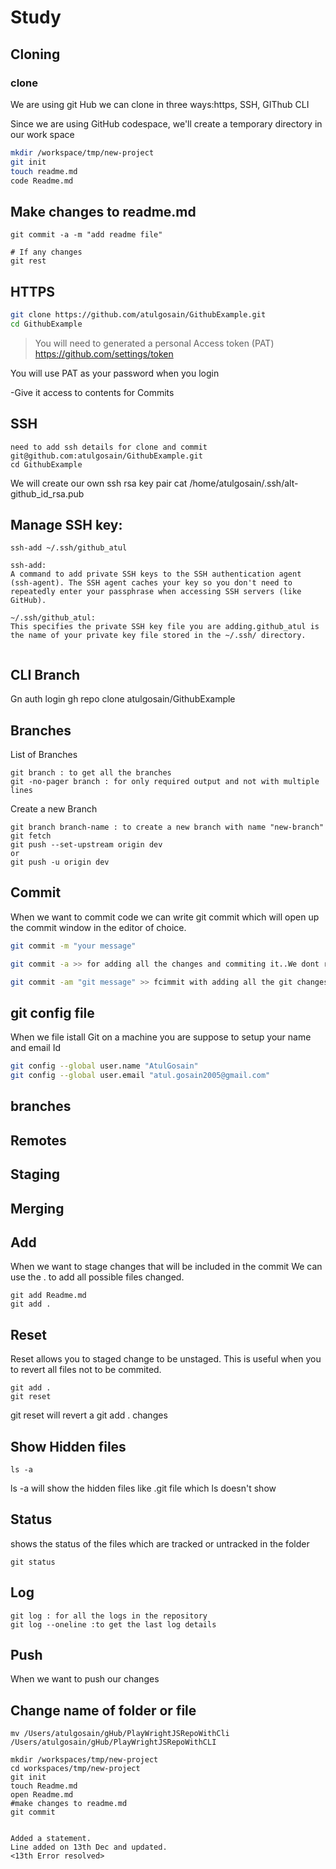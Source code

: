 # Study
## Cloning
### clone
We are using git Hub
we can clone in three ways:https, SSH, GIThub CLI

Since we are using GitHub codespace, we'll create a temporary directory in our work space
```sh
mkdir /workspace/tmp/new-project
git init
touch readme.md
code Readme.md
```
## Make changes to readme.md
```
git commit -a -m "add readme file"

# If any changes 
git rest
```

## HTTPS

```sh 
git clone https://github.com/atulgosain/GithubExample.git
cd GithubExample
```

>You will need to generated a personal Access token (PAT)
https://github.com/settings/token

You will use PAT as your password when you login

-Give it access to contents for Commits

## SSH

```
need to add ssh details for clone and commit
git@github.com:atulgosain/GithubExample.git
cd GithubExample

```
We will create our own ssh rsa key pair
cat /home/atulgosain/.ssh/alt-github_id_rsa.pub

## Manage SSH key:
```
ssh-add ~/.ssh/github_atul

ssh-add:
A command to add private SSH keys to the SSH authentication agent (ssh-agent). The SSH agent caches your key so you don't need to repeatedly enter your passphrase when accessing SSH servers (like GitHub).

~/.ssh/github_atul:
This specifies the private SSH key file you are adding.github_atul is the name of your private key file stored in the ~/.ssh/ directory.


```

## CLI Branch
Gn auth login
gh repo clone atulgosain/GithubExample




## Branches
List of Branches
```
git branch : to get all the branches
git -no-pager branch : for only required output and not with multiple lines
```
Create a new Branch
```
git branch branch-name : to create a new branch with name "new-branch"
git fetch
git push --set-upstream origin dev
or 
git push -u origin dev

```

## Commit
When we want to commit code we can write git commit which will open up the commit window in the editor of choice.

```sh
git commit -m "your message"

git commit -a >> for adding all the changes and commiting it..We dont require "git add ." it is handled here

git commit -am "git message" >> fcimmit with adding all the git changes and writing the commit message.


```
## git config file
When we file istall Git on a machine  you are suppose to setup
your name and email Id

```sh
git config --global user.name "AtulGosain"
git config --global user.email "atul.gosain2005@gmail.com"

```

## branches
## Remotes
## Staging
## Merging

## Add
When we want to stage changes that will be included in the commit
We can use the . to add all possible files changed.
```
git add Readme.md
git add .
```

## Reset
Reset allows you to staged change to be unstaged.
This is useful when you to revert all files not to be commited.

```
git add .
git reset
```
git reset will revert a git add . changes

## Show Hidden files
```
ls -a
```
ls -a will show the hidden files like .git file which ls doesn't show
## Status
shows the status of the files which are tracked or untracked in the folder
```
git status

```

## Log
```
git log : for all the logs in the repository
git log --oneline :to get the last log details
```

## Push
When we want to push our changes  

## Change name of folder or file
```
mv /Users/atulgosain/gHub/PlayWrightJSRepoWithCli /Users/atulgosain/gHub/PlayWrightJSRepoWithCLI

```

```
mkdir /workspaces/tmp/new-project
cd workspaces/tmp/new-project
git init
touch Readme.md
open Readme.md
#make changes to readme.md
git commit


Added a statement.
Line added on 13th Dec and updated.
<13th Error resolved>